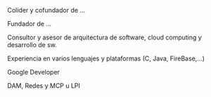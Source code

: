 
<vanity>

Colider y cofundador de ...

Fundador de ...

Consultor y asesor de arquitectura de software, cloud computing y desarrollo de sw.

Experiencia en varios lenguajes y plataformas (C, Java, FireBase,...)

Google Developer

DAM, Redes y MCP u LPI